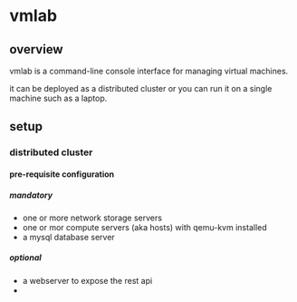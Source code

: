 # vmlab

## overview
vmlab is a command-line console interface for managing virtual machines.

it can be deployed as a distributed cluster or you can run it on a single machine such as a laptop.

## setup
### distributed cluster

#### pre-requisite configuration
##### mandatory
- one or more network storage servers
- one or mor compute servers (aka hosts) with qemu-kvm installed
- a mysql database server
##### optional
- a webserver to expose the rest api
- 
